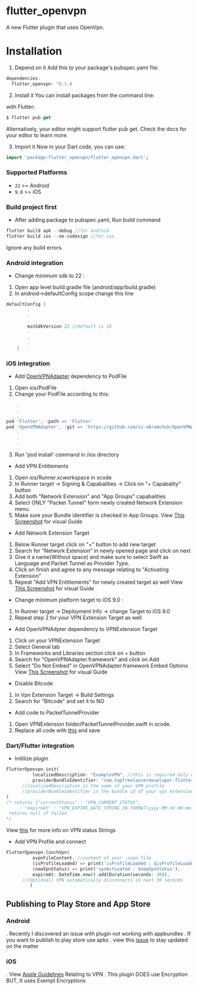 # flutter_openvpn

A new Flutter plugin that uses OpenVpn.

# Installation

1. Depend on it
Add this to your package's pubspec.yaml file:

```dart
dependencies:
  flutter_openvpn: ^0.1.0

```

2. Install it
You can install packages from the command line:

with Flutter:

```dart
$ flutter pub get
```

Alternatively, your editor might support flutter pub get. Check the docs for your editor to learn more.

3. Import it
Now in your Dart code, you can use:

```dart
import 'package:flutter_openvpn/flutter_openvpn.dart';
```
  

### Supported Platforms
- `22` >= Android
- `9.0` >= iOS

### Build project first
- After adding package to pubspec.yaml, Run build command
```dart
flutter build apk --debug //for android
flutter build ios --no-codesign //for ios
```
Ignore any build errors.
### Android integration
- Change minimum sdk to 22 :
1. Open app level build.gradle file (android/app/build.gradle)
2. In android->defaultConfig scope change this line
```dart
defaultConfig {
        .
        .
        .
        minSdkVersion 22 //default is 16
        .
        .
        .
    }
```
### iOS integration
- Add [OpenVPNAdapter](https://github.com/ss-abramchuk/OpenVPNAdapter) dependency to PodFile
1. Open ios/PodFile
2. Change your PodFile according to this:
```dart
	.
	.
	.
pod 'Flutter', :path => 'Flutter'
pod 'OpenVPNAdapter', :git => 'https://github.com/ss-abramchuk/OpenVPNAdapter.git', :tag => '0.6.0' //add this line
	.
	.
	.
```
3. Run 'pod install' command in /ios directory
- Add VPN Entitlements
1. Open ios/Runner.xcworkspace in xcode
2. In Runner target -> Signing & Capabalities -> Click on "+ Capabality" button
3. Add both "Network Extension" and "App Groups" capabalities
4. Select ONLY "Packet Tunnel" form newly created Network Extension menu.
5. Make sure your Bundle identifier is checked in App Groups.
View [This Screenshot]() for visual Guide
- Add Network Extension Target
1. Below Runner target click on "+" button to add new target
2. Search for "Network Extension" in newly opened page and click on next
3. Give it a name(Without space) and make sure to select Swift as Language and Packet Tunnel as Provider Type.
4. Click on finish and agree to any message relating to "Activating Extension"
5. Repeat "Add VPN Entitlements" for newly created target as well
View [This Screenshot]() for visual Guide
- Change minimum platform target to iOS 9.0 :
1. In Runner target -> Deployment Info -> change Target to iOS 9.0
2. Repeat step 2 for your VPN Extension Target as well
- Add OpenVPNAdpter dependency to VPNExtension Target
1. Click on your VPNExtension Target
2. Select General tab
3. In Frameworks and Libraries section click on + button
4. Search for "OpenVPNAdapter.framework" and click on Add
5. Select "Do Not Embed" in OpenVPNAdapter.framework Embed Options
View [This Screenshot]() for visual Guide
- Disable Bitcode
1. In Vpn Extension Target -> Build Settings
2. Search for "Bitcode" and set it to NO
- Add code to PacketTunnelProvider
1. Open VPNExtension folder/PacketTunnelProvider.swift in xcode.
2. Replace all code with [this]() and save
### Dart/Flutter integration
- Initilize plugin
```dart
FlutterOpenvpn.init(
          localizedDescription: "ExampleVPN", //this is required only on iOS
          providerBundleIdentifier: "com.topfreelancerdeveloper.flutterOpenvpnExample.RunnerExtension",//this is required only on iOS
	  //localizedDescription is the name of your VPN profile
	  //providerBundleIdentifier is the bundle id of your vpn extension
)
/* returns {"currentStatus" : "VPN_CURRENT_STATUS",
	   "expireAt" : "VPN_EXPIRE_DATE_STRING_IN_FORMAT(yyyy-MM-dd HH:mm:ss)",} if successful
 returns null if failed
*/
```
View [this]() for more info on VPN status Strings
- Add VPN Profile and connect
```dart
FlutterOpenvpn.lunchVpn(
          ovpnFileContent, //content of your .ovpn file
          (isProfileLoaded) => print('isProfileLoaded : $isProfileLoaded'),
          (newVpnStatus) => print('vpnActivated : $newVpnStatus'),
          expireAt: DateTime.now().add(Duration(seconds: 30)),
	  //(Optional) VPN automatically disconnects in next 30 seconds
         )
```
## Publishing to Play Store and App Store
### Android
. Recently I discovered an issue with plugin not working with appbundles
. If you want to publish to play store use apks
. view this [issue]() to stay updated on the matter  
### iOS
. View [Apple Guidelines](https://developer.apple.com/app-store/review/guidelines/#vpn-apps) Relating to VPN
. This plugin DOES use Encryption BUT, It uses Exempt Encryptions 